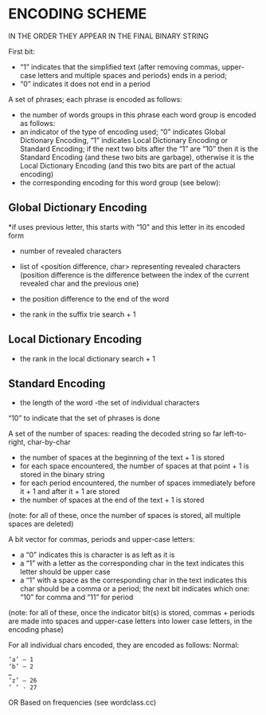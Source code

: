 # ENCODING SCHEME 
IN THE ORDER THEY APPEAR IN THE FINAL BINARY STRING

First bit: 

* “1” indicates that the simplified text (after removing commas, upper-case letters and multiple spaces and periods) ends in a period; 
* “0” indicates it does not end in a period

A set of phrases; each phrase is encoded as follows:

* the number of words groups in this phrase
each word group is encoded as follows:
* an indicator of the type of encoding used; “0” indicates  Global Dictionary Encoding,  “1” indicates Local Dictionary Encoding or Standard Encoding; if the next two bits after the “1” are “10” then it is the Standard Encoding (and these two bits are garbage), otherwise it is the Local Dictionary Encoding (and this two bits are part of the actual encoding)
* the corresponding encoding for this word group (see below):

## Global Dictionary Encoding
*if uses previous letter, this starts with “10” and this letter in its encoded form
* number of revealed characters
* list of \<position difference, char\> representing revealed characters (position difference is the difference between the index of the current revealed char and the previous one)

* the position difference to the end of the word 
* the rank in the suffix trie search + 1

## Local Dictionary Encoding

* the rank in the local dictionary search + 1

## Standard Encoding

* the length of the word
		-the set of individual characters

“10” to indicate that the set of phrases is done

A set of the number of spaces: reading the decoded string so far left-to-right, char-by-char 

* the number of spaces at the beginning of the text + 1 is stored
* for each space encountered, the number of spaces at that point + 1 is stored in the binary string
* for each period encountered, the number of spaces immediately before it + 1 and after it + 1 are stored 
* the number of spaces at the end of the text + 1 is stored

(note: for all of these, once the number of spaces is stored, all multiple spaces are deleted)

A bit vector for commas, periods and upper-case letters: 

* a “0” indicates this is character is as left as it is
* a “1” with a letter as the corresponding char in the text indicates this letter should be upper case
* a “1” with a space as the corresponding char in the text indicates this char should be a comma or a period; the next bit indicates which one: “10” for comma and “11” for period

(note: for all of these, once the indicator bit(s) is stored, commas + periods are made into spaces and upper-case letters into lower case letters, in the encoding phase)

For all individual chars encoded, they are encoded as follows:
Normal:
```
‘a’ – 1
‘b’ – 2
…
‘z’ – 26
‘ ‘ - 27
```
OR
Based on frequencies (see wordclass.cc)

